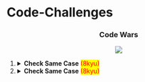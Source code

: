 # Code-Challenges

<b><h3 align="center">Code Wars</h3></b>
<p align="center">
<img src="https://lh3.googleusercontent.com/jqp0ZHlZ4WRNIE4n2aNmMBHLZQqchocTRbku1qiCboZi73fdBsziSogeEGjN4LEO8vjkJkd77mQAAm-yBxrO7VfI0NNnDE3DSE1Wm_juqrH3y3u7EGrjOVC5FyMq6yNTxgeNXiopVfc=w2400">
</p>
<ol>
<li>
<details>

<summary>
<b>Check Same Case</b> <mark><font color=red>(8kyu)</font></mark>
</summary>
<p><ul>
<li><b>Module:</b> <a href="code_challenges/code_wars/check_same_case.py">check_same_case.py</a></li>
<li><b>Test:</b> <a href="tests/code_wars/tests/check_same_case.py">check_same_case_test.py</a></li>
<li><b>URL:</b> <a href="https://www.codewars.com/kata/5dd462a573ee6d0014ce715b">Check Same Case Challenge</a></li>
</ul></p>
</details>
<li>
<details>
<summary>
<b>Check Same Case</b> <mark><font color=red>(8kyu)</font></mark>
</summary>
<p>

- **Module:** [check_same_case.py](code_challenges/code_wars/check_same_case.py)
- **Test:** [check_same_case_test.py](tests/code_wars/tests/check_same_case.py)
- **URL:** [Check Same Case Challenge](https://www.codewars.com/kata/5dd462a573ee6d0014ce715b)

</p>
</details>
</li>
</ol>
